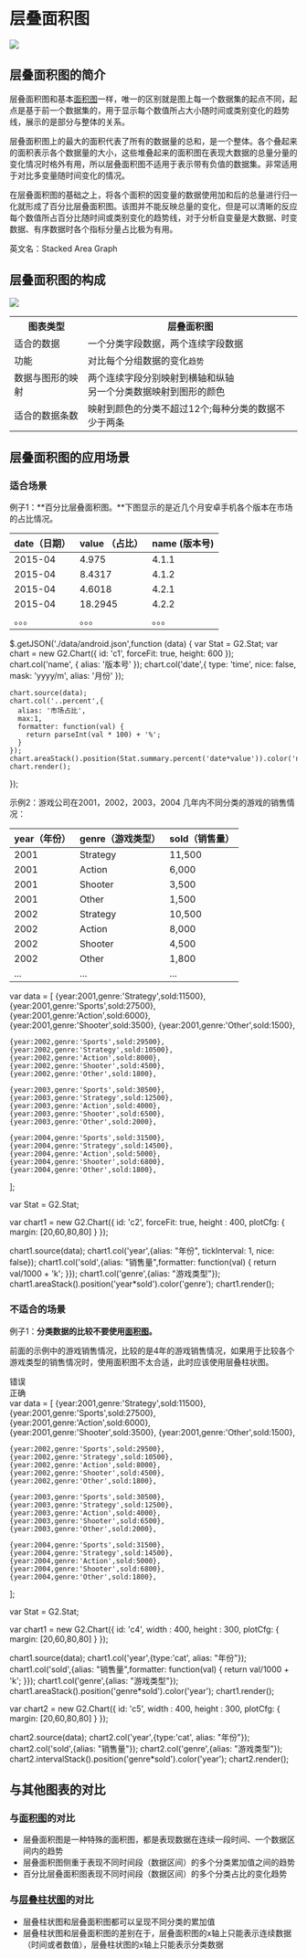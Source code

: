 <!--
title: 层叠面积图
tags:
  - compare
  - proportion
  - trend
  - range
  - time
variations:
  - line
  - area
  - stream
-->

# 层叠面积图

<img src="https://os.alipayobjects.com/rmsportal/TYxCcNYhDgXdQed.jpg" />

## 层叠面积图的简介

层叠面积图和基本[面积图](area.html)一样，唯一的区别就是图上每一个数据集的起点不同，起点是基于前一个数据集的，用于显示每个数值所占大小随时间或类别变化的趋势线，展示的是部分与整体的关系。

层叠面积图上的最大的面积代表了所有的数据量的总和，是一个整体。各个叠起来的面积表示各个数据量的大小，这些堆叠起来的面积图在表现大数据的总量分量的变化情况时格外有用，所以层叠面积图不适用于表示带有负值的数据集。非常适用于对比多变量随时间变化的情况。

在层叠面积图的基础之上，将各个面积的因变量的数据使用加和后的总量进行归一化就形成了百分比层叠面积图。该图并不能反映总量的变化，但是可以清晰的反应每个数值所占百分比随时间或类别变化的趋势线，对于分析自变量是大数据、时变数据、有序数据时各个指标分量占比极为有用。

英文名：Stacked Area Graph

## 层叠面积图的构成

<img class="constitute-img" src="https://t.alipayobjects.com/images/T1g54jXlXhXXXXXXXX.png" />

<table class="struct-table">
  <tr>
    <th>图表类型</th>
    <th>层叠面积图</th>
  </tr>
  <tr>
    <td>适合的数据</td>
    <td>一个分类字段数据，两个连续字段数据</td>
  </tr>
  <tr>
    <td>功能</td>
    <td>对比每个分组数据的变化<code>趋势</code></td>
  </tr>
  <tr>
    <td>数据与图形的映射</td>
    <td>
      两个连续字段分别映射到横轴和纵轴<br>另一个分类数据映射到图形的颜色
    </td>
  </tr>
  <tr>
    <td>适合的数据条数</td>
    <td>映射到颜色的分类不超过12个;每种分类的数据不少于两条</td>
  </tr>
</table>

<div style="clear:both;"></div>

## 层叠面积图的应用场景

### 适合场景

例子1：**百分比层叠面积图。**下图显示的是近几个月安卓手机各个版本在市场的占比情况。

date（日期）| value （占比）| name (版本号)
------|-------|------
2015-04|4.975|4.1.1
2015-04|8.4317|4.1.2
2015-04|4.6018|4.2.1
2015-04|18.2945|4.2.2
。。。|。。。|。。。

<div id="c1"></div>

<div class="code hide">

$.getJSON('./data/android.json',function (data) {
    var Stat = G2.Stat;
    var chart = new G2.Chart({
      id: 'c1',
      forceFit: true,
      height: 600
    });
    chart.col('name', {
      alias: '版本号'
    });
    chart.col('date',{
      type: 'time',
      nice: false,
      mask: 'yyyy/m',
      alias: '月份'
    });

    chart.source(data);
    chart.col('..percent',{
      alias: '市场占比',
      max:1,
      formatter: function(val) {
        return parseInt(val * 100) + '%';
      }
    });
    chart.areaStack().position(Stat.summary.percent('date*value')).color('name');
    chart.render();
});

</div>

<div style="clear: both"></div>

示例2：游戏公司在2001，2002，2003，2004 几年内不同分类的游戏的销售情况：

year（年份）|genre（游戏类型） |sold（销售量）|
----|------|----
2001|Strategy|11,500
2001|Action|6,000
2001|Shooter|3,500
2001|Other|1,500
2002|Strategy|10,500
2002|Action|8,000
2002|Shooter|4,500
2002|Other|1,800
...|...|...


<div id="c2"></div>

<div class="code hide">
  var data = [
    {year:2001,genre:'Strategy',sold:11500},
    {year:2001,genre:'Sports',sold:27500},
    {year:2001,genre:'Action',sold:6000},
    {year:2001,genre:'Shooter',sold:3500},
    {year:2001,genre:'Other',sold:1500},

    {year:2002,genre:'Sports',sold:29500},
    {year:2002,genre:'Strategy',sold:10500},
    {year:2002,genre:'Action',sold:8000},
    {year:2002,genre:'Shooter',sold:4500},
    {year:2002,genre:'Other',sold:1800},

    {year:2003,genre:'Sports',sold:30500},
    {year:2003,genre:'Strategy',sold:12500},
    {year:2003,genre:'Action',sold:4000},
    {year:2003,genre:'Shooter',sold:6500},
    {year:2003,genre:'Other',sold:2000},

    {year:2004,genre:'Sports',sold:31500},
    {year:2004,genre:'Strategy',sold:14500},
    {year:2004,genre:'Action',sold:5000},
    {year:2004,genre:'Shooter',sold:6800},
    {year:2004,genre:'Other',sold:1800},
  ];

  var Stat = G2.Stat;

  var chart1 = new G2.Chart({
    id: 'c2',
    forceFit: true,
    height : 400,
    plotCfg: {
      margin: [20,60,80,80]
    }
  });

  chart1.source(data);
  chart1.col('year',{alias: "年份", tickInterval: 1, nice: false});
  chart1.col('sold',{alias: "销售量",formatter: function(val) {
    return val/1000 + 'k';
  }});
  chart1.col('genre',{alias: "游戏类型"});
  chart1.areaStack().position('year*sold').color('genre');
  chart1.render();

</div>

### 不适合的场景

例子1：**分类数据的比较不要使用[面积图](area.html)。**

前面的示例中的游戏销售情况，比较的是4年的游戏销售情况，如果用于比较各个游戏类型的销售情况时，使用面积图不太合适，此时应该使用层叠柱状图。

<div id="c4" style="float: left;width:400px;position:relative;"><div class="wrong tip">错误</div></div>
<div id="c5" style="float: left;width:400px;position:relative;"><div class="right tip">正确</div></div>
<div style="clear: both;"></div>

<div class="code hide">
  var data = [
    {year:2001,genre:'Strategy',sold:11500},
    {year:2001,genre:'Sports',sold:27500},
    {year:2001,genre:'Action',sold:6000},
    {year:2001,genre:'Shooter',sold:3500},
    {year:2001,genre:'Other',sold:1500},

    {year:2002,genre:'Sports',sold:29500},
    {year:2002,genre:'Strategy',sold:10500},
    {year:2002,genre:'Action',sold:8000},
    {year:2002,genre:'Shooter',sold:4500},
    {year:2002,genre:'Other',sold:1800},

    {year:2003,genre:'Sports',sold:30500},
    {year:2003,genre:'Strategy',sold:12500},
    {year:2003,genre:'Action',sold:4000},
    {year:2003,genre:'Shooter',sold:6500},
    {year:2003,genre:'Other',sold:2000},

    {year:2004,genre:'Sports',sold:31500},
    {year:2004,genre:'Strategy',sold:14500},
    {year:2004,genre:'Action',sold:5000},
    {year:2004,genre:'Shooter',sold:6800},
    {year:2004,genre:'Other',sold:1800},
  ];

  var Stat = G2.Stat;

  var chart1 = new G2.Chart({
    id: 'c4',
    width : 400,
    height : 300,
    plotCfg: {
      margin: [20,60,80,80]
    }
  });

  chart1.source(data);
  chart1.col('year',{type:'cat', alias: "年份"});
  chart1.col('sold',{alias: "销售量",formatter: function(val) {
    return val/1000 + 'k';
  }});
  chart1.col('genre',{alias: "游戏类型"});
  chart1.areaStack().position('genre*sold').color('year');
  chart1.render();

  var chart2 = new G2.Chart({
    id: 'c5',
    width : 400,
    height : 300,
    plotCfg: {
      margin: [20,60,80,80]
    }
  });

  chart2.source(data);
  chart2.col('year',{type:'cat', alias: "年份"});
  chart2.col('sold',{alias: "销售量"});
  chart2.col('genre',{alias: "游戏类型"});
  chart2.intervalStack().position('genre*sold').color('year');
  chart2.render();
</div>

## 与其他图表的对比

### 与[面积图](area.html)的对比

* 层叠面积图是一种特殊的面积图，都是表现数据在连续一段时间、一个数据区间内的趋势
* 层叠面积图侧重于表现不同时间段（数据区间）的多个分类累加值之间的趋势
* 百分比层叠面积图表现不同时间段（数据区间）的多个分类占比的变化趋势

### 与[层叠柱状图](stacked-bar)的对比

* 层叠柱状图和层叠面积图都可以呈现不同分类的累加值
* 层叠柱状图和层叠面积图的差别在于，层叠面积图的x轴上只能表示连续数据（时间或者数值），层叠柱状图的x轴上只能表示分类数据





